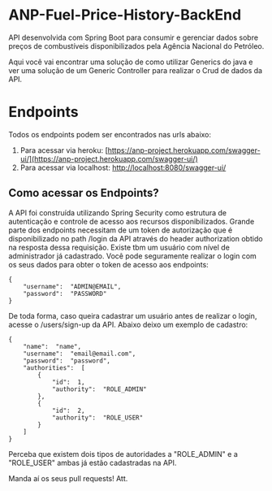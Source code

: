 # ANP-Fuel-Price-History-BackEnd

API desenvolvida com Spring Boot para consumir e gerenciar dados sobre preços de combustíveis disponibilizados pela Agência Nacional do Petróleo.

Aqui você vai encontrar uma solução de como utilizar Generics do java e ver uma solução de um Generic Controller para realizar o Crud de dados da API. 


# Endpoints

Todos os endpoints podem ser encontrados nas urls abaixo:

 1. Para acessar via heroku: [https://anp-project.herokuapp.com/swagger-ui/](https://anp-project.herokuapp.com/swagger-ui/)
 2. Para acessar via localhost: [http://localhost:8080/swagger-ui/](http://localhost:8080/swagger-ui/)
 
## Como acessar os Endpoints?

A API foi construída utilizando Spring Security como estrutura de autenticação e controle de acesso aos recursos disponibilizados. Grande parte dos endpoints necessitam de um token de autorização que é disponibilizado no path /login da API através do header authorization obtido na resposta dessa requisição.
Existe tbm um usuário com nível de administrador já cadastrado. Você pode seguramente realizar o login com os seus dados para obter o token de acesso aos endpoints:

    {
		"username":  "ADMIN@EMAIL",
		"password":  "PASSWORD"
	}
De toda forma, caso queira cadastrar um usuário antes de realizar o login, acesse o /users/sign-up da API. Abaixo deixo um exemplo de cadastro:

    {
		"name":  "name",
		"username":  "email@email.com",
		"password":  "password",
		"authorities":  [
			{
				"id":  1,
				"authority":  "ROLE_ADMIN"
			},
			{
				"id":  2,
				"authority":  "ROLE_USER"
			}
		]
	}
Perceba que existem dois tipos de autoridades a "ROLE_ADMIN" e a "ROLE_USER" ambas já estão cadastradas na API. 

Manda aí os seus pull requests! 
Att.